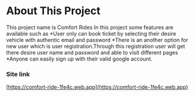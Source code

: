 # About This Project
This project name is Comfort Rides
In this project some features are available such as
*User only can book ticket by selecting their desire vehicle with authentic email and password
*There is an another option for new user which is user registration.Through this registration user will get there desire user name and password and able to visit different pages
*Anyone can easily sign up with their valid google account.


### Site link
 [https://comfort-ride-1fe4c.web.app](https://comfort-ride-1fe4c.web.app)


